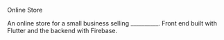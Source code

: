 Online Store

An online store for a small business selling __________. Front end built with Flutter and the backend with Firebase.
